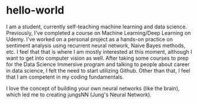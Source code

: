 # hello-world
I am a student, currently self-teaching machine learning and data science. Previously, I've completed a course on Machine Learning/Deep Learning on Udemy. I've worked on a personal project as a hands-on practice on sentiment analysis using recurrent neural network, Naive Bayes methods, etc. I feel that that is where I am mostly interested at this moment, although I want to get into computer vision as well. After taking some courses to prep for the Data Science Immersive program and talking to people about career in data science, I felt the need to start utilizing Github. Other than that, I feel that I am competent in my coding fundamentals. 

I love the concept of building your own neural networks (like the brain), which led me to creating jungsNN (Jung's Neural Network).
